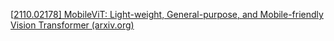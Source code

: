 [[2110.02178\] MobileViT: Light-weight, General-purpose, and Mobile-friendly Vision Transformer (arxiv.org)](https://arxiv.org/abs/2110.02178)